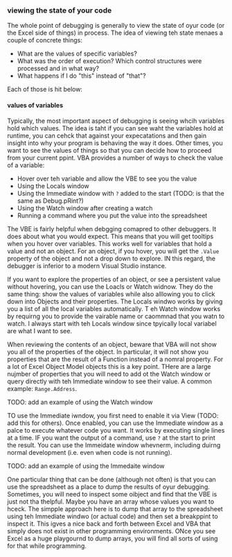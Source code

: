 ### viewing the state of your code

The whole point of debugging is generally to view the state of oyur code (or the Excel side of things) in process. The idea of viewing teh state menaes a couple of concrete things:

- What are the values of specific variables?
- What was the order of execution? Which control structures were processed and in what way?
- What happens if I do "this" instead of "that"?

Each of those is hit below:

#### values of variables

Typically, the most important aspect of debugging is seeing whcih variables hold which values. The idea is taht if you can see waht the variables hold at runtime, you can cehck that against your expecatations and then gain insight into why your program is behaving the way it does. Other times, you want to see the values of things so that you can decide how to proceed from your current ppint. VBA provides a number of ways to check the value of a variable:

- Hover over teh variable and allow the VBE to see you the value
- Using the Locals window
- Using the Immediate window with `?` added to the start (TODO: is that the same as Debug.pRint?)
- Using the Watch window after creating a watch
- Running a command where you put the value into the spreadsheet

The VBE is fairly helpful when debgging comapred to other debuggers. It does about what you would expect. This means that you will get tooltips when you hover over variables. This works well for variables that hold a value and not an object. For an object, if you hover, you will get the `.Value` property of the object and not a drop down to explore. IN this regard, the debugger is inferior to a modern Visual Studio instance.

If you want to explore the properties of an object, or see a persistent value without hovering, you can use the Loacls or Watch widnow. They do the same thing: show the values of variables while also alllowing you to click down into Objects and their properties. The Locals windwo works by giving you a list of all the local variables automatically. T eh Watch window works by requirng you to provide the vairable name or caommnad that you watn to watch. I always start with teh Locals window since tpyically local variabel are what I want to see.

When reviewing the contents of an object, beware that VBA will not show you all of the properties of the object. In particular, it will not show you properties that are the result of a Function instead of a nomral property. For a lot of Excel Object Model objects this is a key point. THere are a large nujmber of properties that you will need to add ot the Watch window or query directly with teh Immediate window to see their value. A common example: `Range.Address`.

TODO: add an example of using the Watch window

TO use the Immediate iwndow, you first need to enable it via View (TODO: add this for others). Once enabled, you can use the Immediate window as a palce to execute whatever code you want. It works by executing single lines at a time. IF you want the output of a command, use `?` at the start to print the result. You can use the Immeidate window whevnerm, including duirng normal development (i.e. even when code is not running).

TODO: add an example of using the Immedaite window

One particular thing that can be done (although not often) is that you can use the spreadsheet as a place to dump the results of oyur debugging. Sometimes, you will need to inspect some oibject and find that the VBE is just not tha thelpful. Maybe you have an array whose values you want to hceck. The simpple approach here is to dump that array to the spreadsheet using teh Immediate windwo (or actual code) and then set a breakppint to inspect it. This igves a nice back and forth between Excel and VBA that simply does not exist in other programming environments. ONce you see Excel as a huge playgournd to dump arrays, you will find all sorts of using for that while programming.
